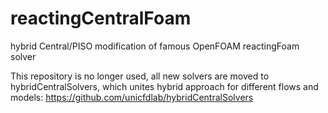 # reactingCentralFoam
hybrid Central/PISO modification of famous OpenFOAM reactingFoam solver

This repository is no longer used, all new solvers are moved to hybridCentralSolvers,
which unites hybrid approach for different flows and models: https://github.com/unicfdlab/hybridCentralSolvers


